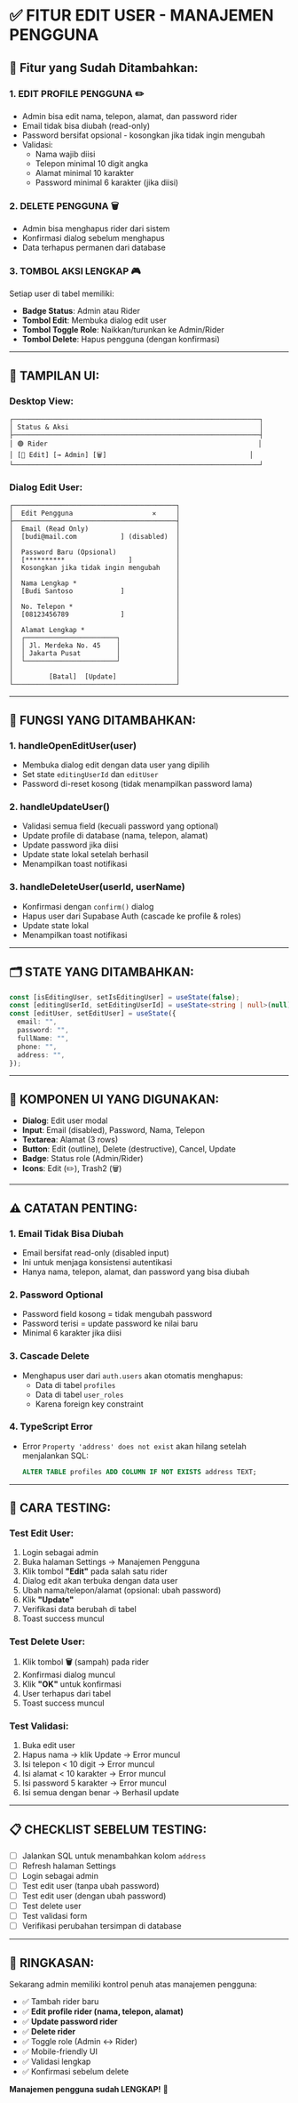 # ✅ FITUR EDIT USER - MANAJEMEN PENGGUNA

## 🎯 Fitur yang Sudah Ditambahkan:

### 1. **EDIT PROFILE PENGGUNA** ✏️
- Admin bisa edit nama, telepon, alamat, dan password rider
- Email tidak bisa diubah (read-only)
- Password bersifat opsional - kosongkan jika tidak ingin mengubah
- Validasi:
  - Nama wajib diisi
  - Telepon minimal 10 digit angka
  - Alamat minimal 10 karakter
  - Password minimal 6 karakter (jika diisi)

### 2. **DELETE PENGGUNA** 🗑️
- Admin bisa menghapus rider dari sistem
- Konfirmasi dialog sebelum menghapus
- Data terhapus permanen dari database

### 3. **TOMBOL AKSI LENGKAP** 🎮
Setiap user di tabel memiliki:
- **Badge Status**: Admin atau Rider
- **Tombol Edit**: Membuka dialog edit user
- **Tombol Toggle Role**: Naikkan/turunkan ke Admin/Rider
- **Tombol Delete**: Hapus pengguna (dengan konfirmasi)

---

## 📱 TAMPILAN UI:

### **Desktop View:**
```
┌──────────────────────────────────────────────────────────────┐
│ Status & Aksi                                                │
├──────────────────────────────────────────────────────────────┤
│ 🟢 Rider                                                     │
│ [📝 Edit] [→ Admin] [🗑️]                                    │
└──────────────────────────────────────────────────────────────┘
```

### **Dialog Edit User:**
```
┌─────────────────────────────────────────┐
│  Edit Pengguna                    ✕     │
├─────────────────────────────────────────┤
│  Email (Read Only)                      │
│  [budi@mail.com           ] (disabled)  │
│                                         │
│  Password Baru (Opsional)               │
│  [**********                ]           │
│  Kosongkan jika tidak ingin mengubah    │
│                                         │
│  Nama Lengkap *                         │
│  [Budi Santoso            ]             │
│                                         │
│  No. Telepon *                          │
│  [08123456789             ]             │
│                                         │
│  Alamat Lengkap *                       │
│  ┌───────────────────────┐              │
│  │ Jl. Merdeka No. 45    │              │
│  │ Jakarta Pusat         │              │
│  └───────────────────────┘              │
│                                         │
│         [Batal]  [Update]               │
└─────────────────────────────────────────┘
```

---

## 🔧 FUNGSI YANG DITAMBAHKAN:

### 1. **handleOpenEditUser(user)**
- Membuka dialog edit dengan data user yang dipilih
- Set state `editingUserId` dan `editUser`
- Password di-reset kosong (tidak menampilkan password lama)

### 2. **handleUpdateUser()**
- Validasi semua field (kecuali password yang optional)
- Update profile di database (nama, telepon, alamat)
- Update password jika diisi
- Update state lokal setelah berhasil
- Menampilkan toast notifikasi

### 3. **handleDeleteUser(userId, userName)**
- Konfirmasi dengan `confirm()` dialog
- Hapus user dari Supabase Auth (cascade ke profile & roles)
- Update state lokal
- Menampilkan toast notifikasi

---

## 🗂️ STATE YANG DITAMBAHKAN:

```typescript
const [isEditingUser, setIsEditingUser] = useState(false);
const [editingUserId, setEditingUserId] = useState<string | null>(null);
const [editUser, setEditUser] = useState({
  email: "",
  password: "",
  fullName: "",
  phone: "",
  address: "",
});
```

---

## 🎨 KOMPONEN UI YANG DIGUNAKAN:

- **Dialog**: Edit user modal
- **Input**: Email (disabled), Password, Nama, Telepon
- **Textarea**: Alamat (3 rows)
- **Button**: Edit (outline), Delete (destructive), Cancel, Update
- **Badge**: Status role (Admin/Rider)
- **Icons**: Edit (✏️), Trash2 (🗑️)

---

## ⚠️ CATATAN PENTING:

### 1. **Email Tidak Bisa Diubah**
- Email bersifat read-only (disabled input)
- Ini untuk menjaga konsistensi autentikasi
- Hanya nama, telepon, alamat, dan password yang bisa diubah

### 2. **Password Optional**
- Password field kosong = tidak mengubah password
- Password terisi = update password ke nilai baru
- Minimal 6 karakter jika diisi

### 3. **Cascade Delete**
- Menghapus user dari `auth.users` akan otomatis menghapus:
  - Data di tabel `profiles`
  - Data di tabel `user_roles`
  - Karena foreign key constraint

### 4. **TypeScript Error**
- Error `Property 'address' does not exist` akan hilang setelah menjalankan SQL:
  ```sql
  ALTER TABLE profiles ADD COLUMN IF NOT EXISTS address TEXT;
  ```

---

## 🧪 CARA TESTING:

### Test Edit User:
1. Login sebagai admin
2. Buka halaman Settings → Manajemen Pengguna
3. Klik tombol **"Edit"** pada salah satu rider
4. Dialog edit akan terbuka dengan data user
5. Ubah nama/telepon/alamat (opsional: ubah password)
6. Klik **"Update"**
7. Verifikasi data berubah di tabel
8. Toast success muncul

### Test Delete User:
1. Klik tombol **🗑️** (sampah) pada rider
2. Konfirmasi dialog muncul
3. Klik **"OK"** untuk konfirmasi
4. User terhapus dari tabel
5. Toast success muncul

### Test Validasi:
1. Buka edit user
2. Hapus nama → klik Update → Error muncul
3. Isi telepon < 10 digit → Error muncul
4. Isi alamat < 10 karakter → Error muncul
5. Isi password 5 karakter → Error muncul
6. Isi semua dengan benar → Berhasil update

---

## 📋 CHECKLIST SEBELUM TESTING:

- [ ] Jalankan SQL untuk menambahkan kolom `address`
- [ ] Refresh halaman Settings
- [ ] Login sebagai admin
- [ ] Test edit user (tanpa ubah password)
- [ ] Test edit user (dengan ubah password)
- [ ] Test delete user
- [ ] Test validasi form
- [ ] Verifikasi perubahan tersimpan di database

---

## 🎉 RINGKASAN:

Sekarang admin memiliki kontrol penuh atas manajemen pengguna:
- ✅ Tambah rider baru
- ✅ **Edit profile rider (nama, telepon, alamat)**
- ✅ **Update password rider**
- ✅ **Delete rider**
- ✅ Toggle role (Admin ↔ Rider)
- ✅ Mobile-friendly UI
- ✅ Validasi lengkap
- ✅ Konfirmasi sebelum delete

**Manajemen pengguna sudah LENGKAP!** 🚀
